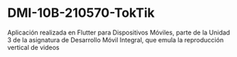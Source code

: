 # DMI-10B-210570-TokTik
Aplicación realizada en Flutter para Dispositivos Móviles, parte de la Unidad 3 de la asignatura de Desarrollo Móvil Integral, que emula la reproducción vertical de videos
